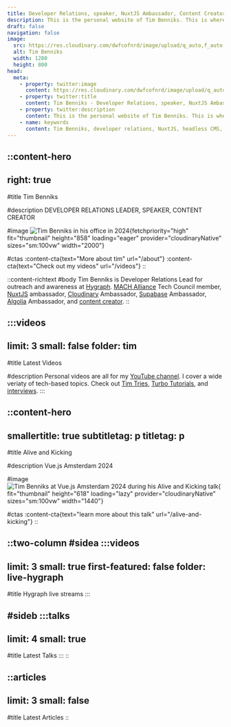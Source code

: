 ```yaml
---
title: Developer Relations, speaker, NuxtJS Ambassador, Content Creator
description: This is the personal website of Tim Benniks. This is where you can find my public speaking schedule and my videos.
draft: false
navigation: false
image:
  src: https://res.cloudinary.com/dwfcofnrd/image/upload/q_auto,f_auto,w_1280/Presskit/tim_aug_2023_no_logo.png
  alt: Tim Benniks
  width: 1280
  height: 800
head:
  meta:
    - property: twitter:image
      content: https://res.cloudinary.com/dwfcofnrd/image/upload/q_auto,f_auto,w_1280/Presskit/tim_aug_2023_no_logo.png
    - property: twitter:title
      content: Tim Benniks - Developer Relations, speaker, NuxtJS Ambassador, Content Creator
    - property: twitter:description
      content: This is the personal website of Tim Benniks. This is where you can find my public speaking schedule and my videos.
    - name: keywords
      content: Tim Benniks, developer relations, NuxtJS, headless CMS, Cloudinary integration, developer advocacy.
---
```


::content-hero
---
right: true
---
#title
Tim Benniks

#description
DEVELOPER RELATIONS LEADER, SPEAKER, CONTENT CREATOR

#image
![Tim Benniks in his office in 2024](/website/tim-latest.png){fetchpriority="high" fit="thumbnail" height="858" loading="eager" provider="cloudinaryNative" sizes="sm:100vw" width="2000"}

#ctas
:content-cta{text="More about tim" url="/about"}
:content-cta{text="Check out my videos" url="/videos"}
::

::content-richtext
#body
Tim Benniks is Developer Relations Lead for outreach and awareness at [Hygraph](https://hygraph.com "https://hygraph.com"). [MACH Alliance](https://machalliance.com "https://machalliance.com") Tech Council member, [NuxtJS](https://nuxt.com "https://nuxt.com") ambassador, [Cloudinary](https://cloudinary.com "https://cloudinary.com") Ambassador, [Supabase](https://supabase.com "https://supabase.com") Ambassador, [Algolia](https://algolia.com "https://algolia.com") Ambassador, and [content creator](https://youtube.com/timbenniks "https://youtube.com/timbenniks").
::

:::videos
---
limit: 3
small: false
folder: tim
---
#title
Latest Videos

#description
Personal videos are all for my [YouTube channel](https://youtube.com/timbenniks). I cover a wide veriaty of tech-based topics. Check out [Tim Tries](https://www.youtube.com/playlist?list=PLcoeeDyxakhXyFLClseMeaM00AY2pQpry), [Turbo Tutorials](https://www.youtube.com/watch?v=NPSe6yqQzKI&list=PLcoeeDyxakhUv802CBJ-aWCW7Md2aNk3n), and [interviews](https://www.youtube.com/playlist?list=PLcoeeDyxakhWftd_LrcIx6b9Hxe0HLQdW).
:::


::content-hero
---
smallertitle: true
subtitletag: p
titletag: p
---
#title
Alive and Kicking

#description
Vue.js Amsterdam 2024

#image
![Tim Benniks at Vue.js Amsterdam 2024 during his Alive and Kicking talk](/website/tim-vueams.jpg){ fit="thumbnail" height="618" loading="lazy" provider="cloudinaryNative" sizes="sm:100vw" width="1440"}

#ctas
:content-cta{text="learn more about this talk" url="/alive-and-kicking"}
::

::two-column
#sidea
  :::videos
  ---
  limit: 3
  small: true
  first-featured: false
  folder: live-hygraph
  ---
  #title
  Hygraph live streams
  :::

#sideb
  :::talks
  ---
  limit: 4
  small: true
  ---
  #title
  Latest Talks
  :::
::

::articles
---
limit: 3
small: false
---
#title
Latest Articles
::